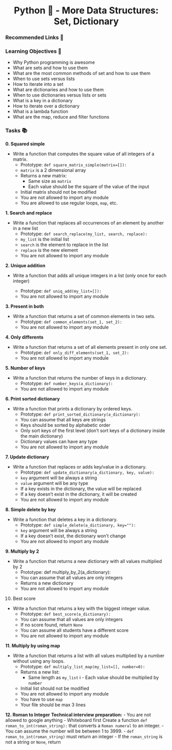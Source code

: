 <h1 align="center">Python 🐍 - More Data Structures: Set, Dictionary</h1>

### Recommended Links 🔗

### Learning Objectives 🎯
- Why Python programming is awesome
- What are sets and how to use them
- What are the most common methods of set and how to use them
- When to use sets versus lists
- How to iterate into a set
- What are dictionaries and how to use them
- When to use dictionaries versus lists or sets
- What is a key in a dictionary
- How to iterate over a dictionary
- What is a lambda function
- What are the map, reduce and filter functions

### Tasks 📚
__0. Squared simple__
- Write a function that computes the square value of all integers of a matrix.
	- Prototype: ``def square_matrix_simple(matrix=[]):``
	- ``matrix`` is a 2 dimensional array
	- Returns a new matrix:
		- Same size as ``matrix``
		- Each value should be the square of the value of the input
	- Initial matrix should not be modified
	- You are not allowed to import any module
	- You are allowed to use regular loops, ``map``, etc.

__1. Search and replace__
- Write a function that replaces all occurrences of an element by another in a new list
	- Prototype: ``def search_replace(my_list, search, replace):``
	- ``my_list`` is the initial list
	- ``search`` is the element to replace in the list
	- ``replace`` is the new element
	- You are not allowed to import any module

__2. Unique addition__
- Write a function that adds all unique integers in a list (only once for each integer)
	
	- Prototype: ``def uniq_add(my_list=[]):``
	- You are not allowed to import any module

__3. Present in both__
- Write a function that returns a set of common elements in two sets.
	- Prototype: ``def common_elements(set_1, set_2):``
	- You are not allowed to import any module

__4. Only differents__
- Write a function that returns a set of all elements present in only one set.
	- Prototype: ``def only_diff_elements(set_1, set_2):``
	- You are not allowed to import any module

__5. Number of keys__
- Write a function that returns the number of keys in a dictionary.
	- Prototype: ``def number_keys(a_dictionary):``
	- You are not allowed to import any module
	 
__6. Print sorted dictionary__
- Write a function that prints a dictionary by ordered keys.
	- Prototype: ``def print_sorted_dictionary(a_dictionary):``
	- You can assume that all keys are strings
	- Keys should be sorted by alphabetic order
	- Only sort keys of the first level (don’t sort keys of a dictionary inside the main dictionary)
	- Dictionary values can have any type
	- You are not allowed to import any module	  

__7. Update dictionary__
- Write a function that replaces or adds key/value in a dictionary.
	- Prototype: ``def update_dictionary(a_dictionary, key, value):``
	- ``key`` argument will be always a string
	- ``value`` argument will be any type
	- If a key exists in the dictionary, the value will be replaced
	- If a key doesn’t exist in the dictionary, it will be created
	- You are not allowed to import any module

__8. Simple delete by key__
- Write a function that deletes a key in a dictionary.
	- Prototype: ``def simple_delete(a_dictionary, key=""):``
	- ``key`` argument will be always a string
	- If a key doesn’t exist, the dictionary won’t change
	- You are not allowed to import any module

__9. Multiply by 2__
- Write a function that returns a new dictionary with all values multiplied by 2
	- Prototype: def multiply_by_2(a_dictionary):
	- You can assume that all values are only integers
	- Returns a new dictionary
	- You are not allowed to import any module

10. Best score
- Write a function that returns a key with the biggest integer value.
	- Prototype: ``def best_score(a_dictionary):``
	- You can assume that all values are only integers
	- If no score found, return ``None``
	- You can assume all students have a different score
	- You are not allowed to import any module

__11. Multiply by using map__
- Write a function that returns a list with all values multiplied by a number without using any loops.
	- Prototype: ``def multiply_list_map(my_list=[], number=0):``
	- Returns a new list:
	    - Same length as ``my_list``
i	    - Each value should be multiplied by ``number``
	- Initial list should not be modified
	- You are not allowed to import any module
	- You have to use ``map``
	- Your file should be max 3 lines

__12. Roman to Integer__
__Technical interview preparation:__
	- You are not allowed to google anything
	- Whiteboard first
Create a function ``def roman_to_int(roman_string):`` that converts a ``Roman numeral`` to an integer.
	- You can assume the number will be between 1 to 3999.
	- ``def roman_to_int(roman_string)`` must return an integer
	- If the ``roman_string`` is not a string or ``None``, return
